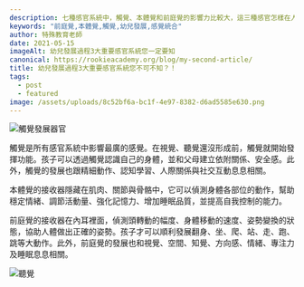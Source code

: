 ```yaml
---
description: 七種感官系統中，觸覺、本體覺和前庭覺的影響力比較大，這三種感官怎樣在人體中運作呢？
keywords: "前庭覺,本體覺,觸覺,幼兒發展,感覺統合"
author: 特殊教育老師
date: 2021-05-15
imageAlt: 幼兒發展過程3大重要感官系統您一定要知
canonical: https://rookieacademy.org/blog/my-second-article/
title: 幼兒發展過程3大重要感官系統您不可不知？！
tags:
  - post
  - featured
image: /assets/uploads/8c52bf6a-bc1f-4e97-8382-d6ad5585e630.png
---
```

![觸覺發展器官](/assets/uploads/94f3cc28-8207-4b88-a1a6-1bc49d8ffc27.jpeg "觸覺發展器官")

觸覺是所有感官系統中影響最廣的感覺。在視覺、聽覺還沒形成前，觸覺就開始發揮功能。孩子可以透過觸覺認識自己的身體，並和父母建立依附關係、安全感。此外，觸覺的發展也跟精細動作、認知學習、人際關係與社交互動息息相關。

本體覺的接收器隱藏在肌肉、關節與骨骼中，它可以偵測身體各部位的動作，幫助穩定情緒、調節活動量、強化記憶力、增加睡眠品質，並提高自我控制的能力。

前庭覺的接收器在內耳裡面，偵測頭轉動的幅度、身體移動的速度、姿勢變換的狀態，協助人體做出正確的姿勢。孩子才可以順利發展翻身、坐、爬、站、走、跑、跳等大動作。此外，前庭覺的發展也和視覺、空間、知覺、方向感、情緒、專注力及睡眠息息相關。

![聽覺](/assets/uploads/7293ff76-8aab-4ed3-b982-038a58ddfd22.jpeg "聽覺")